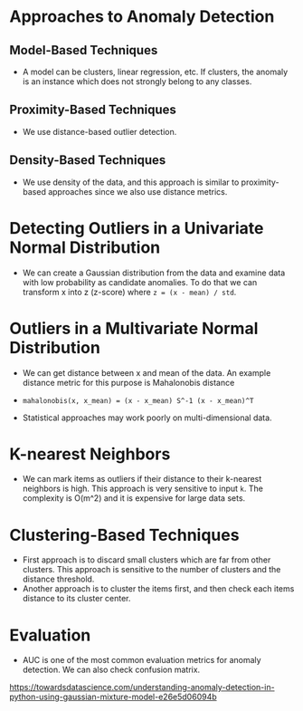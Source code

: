 # Approaches to Anomaly Detection

## Model-Based Techniques
- A model can be clusters, linear regression, etc. If clusters, the anomaly is an instance which does not strongly belong to any classes.

## Proximity-Based Techniques
- We use distance-based outlier detection.

## Density-Based Techniques
- We use density of the data, and this approach is similar to proximity-based approaches since we also use distance metrics.

# Detecting Outliers in a Univariate Normal Distribution
- We can create a Gaussian distribution from the data and examine data with low probability as candidate anomalies. To do that we can transform x into z (z-score) where `z = (x - mean) / std`.

# Outliers in a Multivariate Normal Distribution
- We can get distance between x and mean of the data. An example distance metric for this purpose is Mahalonobis distance
- `mahalonobis(x, x_mean) = (x - x_mean) S^-1 (x - x_mean)^T`

- Statistical approaches may work poorly on multi-dimensional data.

# K-nearest Neighbors
- We can mark items as outliers if their distance to their k-nearest neighbors is high. This approach is very sensitive to input `k`. The complexity is O(m^2) and it is expensive for large data sets.

# Clustering-Based Techniques
- First approach is to discard small clusters which are far from other clusters. This approach is sensitive to the number of clusters and the distance threshold.
- Another approach is to cluster the items first, and then check each items distance to its cluster center.

# Evaluation
- AUC is one of the most common evaluation metrics for anomaly detection. We can also check confusion matrix.

https://towardsdatascience.com/understanding-anomaly-detection-in-python-using-gaussian-mixture-model-e26e5d06094b
